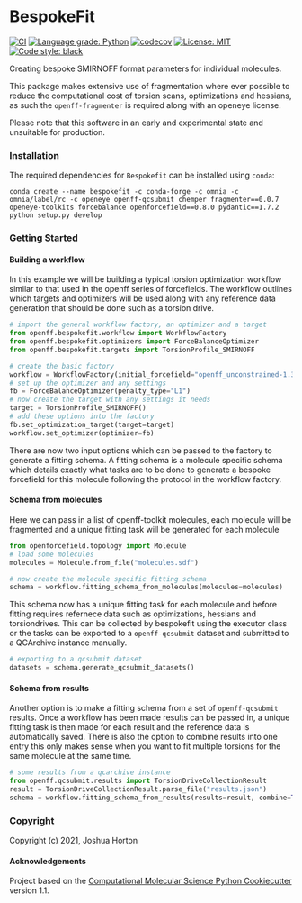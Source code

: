 BespokeFit
==============================
[//]: # (Badges)
[![CI](https://github.com/openforcefield/bespoke-fit/actions/workflows/CI.yaml/badge.svg)](https://github.com/openforcefield/bespoke-fit/actions/workflows/CI.yaml)
[![Language grade: Python](https://img.shields.io/lgtm/grade/python/g/openforcefield/bespoke-fit.svg?logo=lgtm&logoWidth=18)](https://lgtm.com/projects/g/openforcefield/bespoke-fit/context:python)
[![codecov](https://codecov.io/gh/openforcefield/bespoke-fit/branch/master/graph/badge.svg)](https://codecov.io/gh/openforcefield/bespoke-fit/branch/master)
[![License: MIT](https://img.shields.io/badge/License-MIT-yellow.svg)](https://opensource.org/licenses/MIT)
[![Code style: black](https://img.shields.io/badge/code%20style-black-000000.svg)](https://github.com/psf/black)

Creating bespoke SMIRNOFF format parameters for individual molecules.

This package makes extensive use of fragmentation where ever possible to reduce the computational cost
of torsion scans, optimizations and hessians, as such the `openff-fragmenter` is required along with an openeye license.

Please note that this software in an early and experimental state and unsuitable for production.

### Installation
The required dependencies for `Bespokefit` can be installed using `conda`:

```
conda create --name bespokefit -c conda-forge -c omnia -c omnia/label/rc -c openeye openff-qcsubmit chemper fragmenter==0.0.7 openeye-toolkits forcebalance openforcefield==0.8.0 pydantic==1.7.2
python setup.py develop
```

### Getting Started

#### Building a workflow
In this example we will be building a typical torsion optimization workflow similar to that used in the openff series of forcefields.
The workflow outlines which targets and optimizers will be used along with any reference data generation that should be done such as a torsion drive.

```python
# import the general workflow factory, an optimizer and a target
from openff.bespokefit.workflow import WorkflowFactory
from openff.bespokefit.optimizers import ForceBalanceOptimizer
from openff.bespokefit.targets import TorsionProfile_SMIRNOFF

# create the basic factory
workflow = WorkflowFactory(initial_forcefield="openff_unconstrained-1.3.0.offxml")
# set up the optimizer and any settings
fb = ForceBalanceOptimizer(penalty_type="L1")
# now create the target with any settings it needs
target = TorsionProfile_SMIRNOFF()
# add these options into the factory
fb.set_optimization_target(target=target)
workflow.set_optimizer(optimizer=fb)
```
There are now two input options which can be passed to the factory to generate a fitting schema. A fitting schema is a molecule
specific schema which details exactly what tasks are to be done to generate a bespoke forcefield for this molecule
following the protocol in the workflow factory. 

#### Schema from molecules
Here we can pass in a list of openff-toolkit molecules, each molecule will be fragmented 
and a unique fitting task will be generated for each molecule

```python
from openforcefield.topology import Molecule
# load some molecules
molecules = Molecule.from_file("molecules.sdf")

# now create the molecule specific fitting schema
schema = workflow.fitting_schema_from_molecules(molecules=molecules)
```
This schema now has a unique fitting task for each molecule and before fitting requires refernece data such as 
optimizations, hessians and torsiondrives. This can be collected by bespokefit using the executor class or the tasks can be 
exported to a `openff-qcsubmit` dataset and submitted to a QCArchive instance manually.

```python
# exporting to a qcsubmit dataset
datasets = schema.generate_qcsubmit_datasets()
```

#### Schema from results
Another option is to make a fitting schema from a set of `openff-qcsubmit` results. Once a workflow has been made results can be passed
in, a unique fitting task is then made for each result and the reference data is automatically saved. There is also the option to combine results into one entry
this only makes sense when you want to fit multiple torsions for the same molecule at the same time.

```python
# some results from a qcarchive instance
from openff.qcsubmit.results import TorsionDriveCollectionResult
result = TorsionDriveCollectionResult.parse_file("results.json")
schema = workflow.fitting_schema_from_results(results=result, combine=True)
```

### Copyright

Copyright (c) 2021, Joshua Horton


#### Acknowledgements
 
Project based on the 
[Computational Molecular Science Python Cookiecutter](https://github.com/molssi/cookiecutter-cms) version 1.1.

